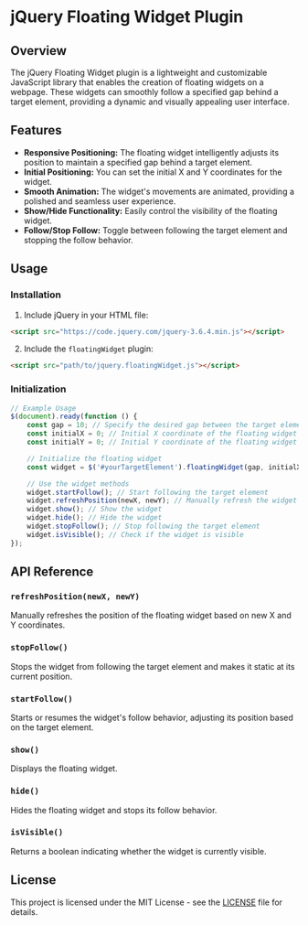 
# jQuery Floating Widget Plugin

## Overview

The jQuery Floating Widget plugin is a lightweight and customizable JavaScript library that enables the creation of floating widgets on a webpage. These widgets can smoothly follow a specified gap behind a target element, providing a dynamic and visually appealing user interface.

## Features

- **Responsive Positioning:** The floating widget intelligently adjusts its position to maintain a specified gap behind a target element.
- **Initial Positioning:** You can set the initial X and Y coordinates for the widget.
- **Smooth Animation:** The widget's movements are animated, providing a polished and seamless user experience.
- **Show/Hide Functionality:** Easily control the visibility of the floating widget.
- **Follow/Stop Follow:** Toggle between following the target element and stopping the follow behavior.

## Usage

### Installation

1. Include jQuery in your HTML file:

```html
<script src="https://code.jquery.com/jquery-3.6.4.min.js"></script>
```

2. Include the `floatingWidget` plugin:

```html
<script src="path/to/jquery.floatingWidget.js"></script>
```

### Initialization

```javascript
// Example Usage
$(document).ready(function () {
    const gap = 10; // Specify the desired gap between the target element and the floating widget
    const initialX = 0; // Initial X coordinate of the floating widget
    const initialY = 0; // Initial Y coordinate of the floating widget

    // Initialize the floating widget
    const widget = $('#yourTargetElement').floatingWidget(gap, initialX, initialY);

    // Use the widget methods
    widget.startFollow(); // Start following the target element
    widget.refreshPosition(newX, newY); // Manually refresh the widget position
    widget.show(); // Show the widget
    widget.hide(); // Hide the widget
    widget.stopFollow(); // Stop following the target element
    widget.isVisible(); // Check if the widget is visible
});
```

## API Reference

### `refreshPosition(newX, newY)`

Manually refreshes the position of the floating widget based on new X and Y coordinates.

### `stopFollow()`

Stops the widget from following the target element and makes it static at its current position.

### `startFollow()`

Starts or resumes the widget's follow behavior, adjusting its position based on the target element.

### `show()`

Displays the floating widget.

### `hide()`

Hides the floating widget and stops its follow behavior.

### `isVisible()`

Returns a boolean indicating whether the widget is currently visible.

## License

This project is licensed under the MIT License - see the [LICENSE](LICENSE) file for details.
